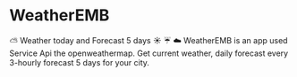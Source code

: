 # WeatherEMB
 :partly_sunny: Weather today and Forecast 5 days  :sunny:  :umbrella:  :cloud:
 WeatherEMB   is an app used Service Api the openweathermap. Get current weather, daily forecast every 3-hourly forecast 5 days for your city.
